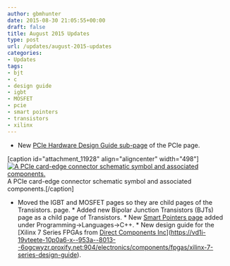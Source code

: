 ```yaml
---
author: gbmhunter
date: 2015-08-30 21:05:55+00:00
draft: false
title: August 2015 Updates
type: post
url: /updates/august-2015-updates
categories:
- Updates
tags:
- bjt
- c
- design guide
- igbt
- MOSFET
- pcie
- smart pointers
- transistors
- xilinx
---
```


  * New [PCIe Hardware Design Guide sub-page](https://vd1i-19vteete-10p0a6-x--953a--8013--6ogcwyzr.proxify.net:904/electronics/communication-protocols/pci-express-pcie/pcie-hardware-design-guide) of the PCIe page.  
  
[caption id="attachment_11928" align="aligncenter" width="498"][![A PCIe card-edge connector schematic symbol and associated components.](https://vd1i-19vteete-10p0a6-x--953a--8013--6ogcwyzr.proxify.net:904/wp-content/uploads/2015/08/pcie-edge-connector-schematic-symbol-and-example-design.png)
](https://vd1i-19vteete-10p0a6-x--953a--8013--6ogcwyzr.proxify.net:904/wp-content/uploads/2015/08/pcie-edge-connector-schematic-symbol-and-example-design.png) A PCIe card-edge connector schematic symbol and associated components.[/caption]  
  
  * Moved the IGBT and MOSFET pages so they are child pages of the Transistors. page.  * Added new Bipolar Junction Transistors (BJTs) page as a child page of Transistors.  * New [Smart Pointers page](https://vd1i-19vteete-10p0a6-x--953a--8013--6ogcwyzr.proxify.net:904/programming/languages/c-plus-plus/smart-pointers) added under Programming->Languages->C++.  * New design guide for the [Xilinx 7 Series FPGAs from [Direct Components Inc](http://www.directics.com/xilinx-fpga/)](https://vd1i-19vteete-10p0a6-x--953a--8013--6ogcwyzr.proxify.net:904/electronics/components/fpgas/xilinx-7-series-design-guide).
